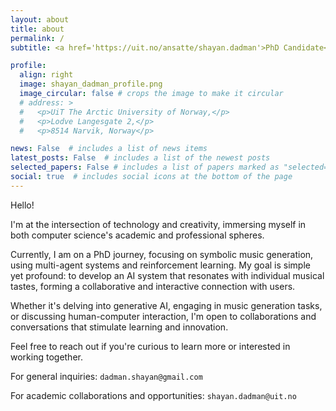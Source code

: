```yaml
---
layout: about
title: about
permalink: /
subtitle: <a href='https://uit.no/ansatte/shayan.dadman'>PhD Candidate</a>, UiT The Arctic University of Norway, Narvik

profile:
  align: right
  image: shayan_dadman_profile.png
  image_circular: false # crops the image to make it circular
  # address: >
  #   <p>UiT The Arctic University of Norway,</p>
  #   <p>Lodve Langesgate 2,</p>
  #   <p>8514 Narvik, Norway</p>

news: False  # includes a list of news items
latest_posts: False  # includes a list of the newest posts
selected_papers: False # includes a list of papers marked as "selected={true}"
social: true  # includes social icons at the bottom of the page
---
```


Hello!

I'm at the intersection of technology and creativity, immersing myself in both computer science's academic and professional spheres.

Currently, I am on a PhD journey, focusing on symbolic music generation, using multi-agent systems and reinforcement learning. My goal is simple yet profound: to develop an AI system that resonates with individual musical tastes, forming a collaborative and interactive connection with users.

Whether it's delving into generative AI, engaging in music generation tasks, or discussing human-computer interaction, I'm open to collaborations and conversations that stimulate learning and innovation.

Feel free to reach out if you're curious to learn more or interested in working together.

For general inquiries: `dadman.shayan@gmail.com`

For academic collaborations and opportunities: `shayan.dadman@uit.no`
